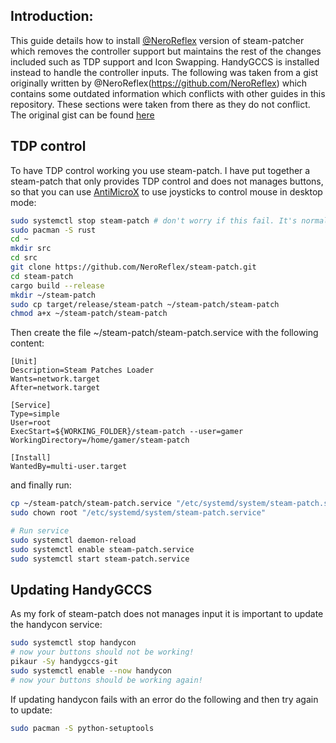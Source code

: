 ## Introduction:
This guide details how to install [@NeroReflex](https://github.com/NeroReflex) version of steam-patcher which removes the controller support but maintains the rest of the changes included such as TDP support and Icon Swapping. HandyGCCS is installed instead to handle the controller inputs. The following was taken from a gist originally written by @NeroReflex(https://github.com/NeroReflex) which contains some outdated information which conflicts with other guides in this repository. These sections were taken from there as they do not conflict. The original gist can be found [here](https://gist.github.com/NeroReflex/e546ca365b86d3ef226ea4a085bfae43)

## TDP control
To have TDP control working you use steam-patch. I have put together a steam-patch that only provides TDP control and does not manages buttons, so that you can use [AntiMicroX](https://github.com/AntiMicroX/antimicrox) to use joysticks to control mouse in desktop mode:

```sh
sudo systemctl stop steam-patch # don't worry if this fail. It's normal...
sudo pacman -S rust
cd ~
mkdir src
cd src
git clone https://github.com/NeroReflex/steam-patch.git
cd steam-patch
cargo build --release
mkdir ~/steam-patch
sudo cp target/release/steam-patch ~/steam-patch/steam-patch
chmod a+x ~/steam-patch/steam-patch
```

Then create the file ~/steam-patch/steam-patch.service with the following content:

```
[Unit]
Description=Steam Patches Loader
Wants=network.target
After=network.target

[Service]
Type=simple
User=root
ExecStart=${WORKING_FOLDER}/steam-patch --user=gamer
WorkingDirectory=/home/gamer/steam-patch

[Install]
WantedBy=multi-user.target
```

and finally run:

```sh
cp ~/steam-patch/steam-patch.service "/etc/systemd/system/steam-patch.service"
sudo chown root "/etc/systemd/system/steam-patch.service"

# Run service
sudo systemctl daemon-reload
sudo systemctl enable steam-patch.service
sudo systemctl start steam-patch.service
```
## Updating HandyGCCS
As my fork of steam-patch does not manages input it is important to update the handycon service:

```sh
sudo systemctl stop handycon
# now your buttons should not be working!
pikaur -Sy handygccs-git
sudo systemctl enable --now handycon
# now your buttons should be working again!
```

If updating handycon fails with an error do the following and then try again to update:

```sh
sudo pacman -S python-setuptools
```
